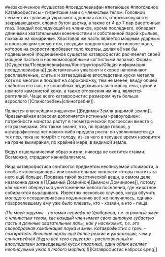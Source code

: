 #незаконченное #существо #псевдолевиафан #летающее #плотоядное
Катаврофистисы - гигантские змеи с членистым телом. Головной сегмент их туловища украшают здоровая пасть, открывающаяся и закрывающаяся, словно бутон цветка, а также от 4 до 7 пар фасеточных глаз. Каждый последующий из члеников, кроме последнего, обладает длинными хватательными конечностями и собственной парой крыльев, похожих на комариные. Хвостовая же часть является мощным ударным и пронзающим элементом, несущим продолговатое хитиновое жало, которое на скорости пробивает тело жертвы, делая её как бы подвешенной (подвешенное существо катаврофистис расчленяет своей мощной пастью и насекомоподобными когтистыми лапами). Формы [[Существа/Псевдолевиафаны/Конструкторы/Общая информация|псевдолевиафана]] действительно ужасают и скорее напоминают расплавленные, слитые и затвердевшие впоследствии куски металла. Хоть во многом и походит на сороконожку, тем не менее, ввиду общей слабости его лап, не способных выдерживать всю массу тела, сухой и немного каменистой кожи, а также отложения им яиц, является рептилией. Чаще всего катаврофистис размером чуть больше взрослого [[Спиногребень|спиногребня]]. 

Является опаснейшим хищником [[Видимая Земля|видимой земли]]. Чрезвычайная агрессия дополняется истинным чревоугодием: потребности монстра растут в геометрической прогрессии вместе с его размерами. Это также значит, что, по правде говоря, у катаврофистиса нет какого-либо предела роста: он увеличивается до тех пор, пока не помрёт с голоду, из-за чего в текущее время находится на гране вымирания, по крайней мере, в видимой земле. 

Ведут отшельнический образ жизни, никогда не охотятся стаями. Возможно, страдают каннибализмом.

Яйца катаврофистиса считаются предметом неописуемой стоимости, а особые коллекционеры или сомнительные личности готовы платить за него ещё больше. Продажа такой экзотической вещи, в самом деле, незаконна даже в [[Дымный Доминион|Дымном Доминионе]], потому как может обернуться уничтожением целого поселения, где животное собираются выращивать. Известны несколько случаев, когда обучить молодого псевдолевиафана подчинению всё же получилось, однако повзрослевшему ему уже было плевать, кто - хозяин, а кто - пища.


*(По моей задумке - потомки левиафана Уробороса, т.е. огромные змеи с членистым телом, где каждый член имеет свою широкую зубастую пасть и длинные хватательные лапы, как у насекомых, т.е. это своеобразная комбинация паука и змеи. Катаврофистис с греч. - пожиратель. Внешние черты ещё более резкие и ужасающие, чем у спиногребней (будто всё тело существа - расплавленный и впоследствии затвердевший кусок пластика), один облик вселяет неописуемый ужас в любого моряка)*
![[Катаврофистис набросок.png]]